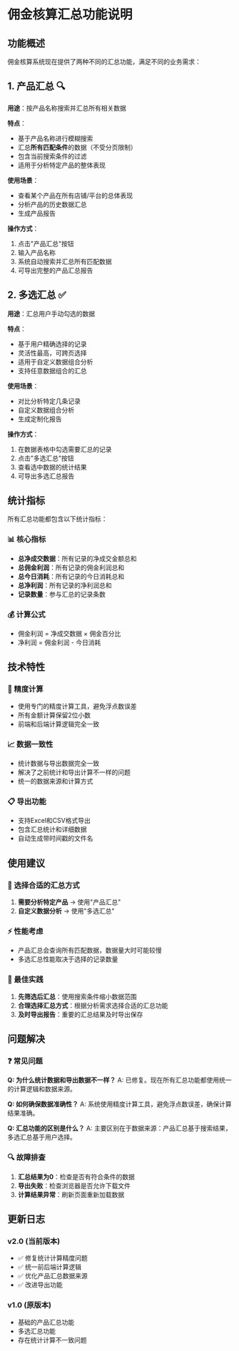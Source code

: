 # 佣金核算汇总功能说明

## 功能概述

佣金核算系统现在提供了两种不同的汇总功能，满足不同的业务需求：

## 1. 产品汇总 🔍
**用途**：按产品名称搜索并汇总所有相关数据

**特点**：
- 基于产品名称进行模糊搜索
- 汇总**所有匹配条件**的数据（不受分页限制）
- 包含当前搜索条件的过滤
- 适用于分析特定产品的整体表现

**使用场景**：
- 查看某个产品在所有店铺/平台的总体表现
- 分析产品的历史数据汇总
- 生成产品报告

**操作方式**：
1. 点击"产品汇总"按钮
2. 输入产品名称
3. 系统自动搜索并汇总所有匹配数据
4. 可导出完整的产品汇总报告

## 2. 多选汇总 ✅
**用途**：汇总用户手动勾选的数据

**特点**：
- 基于用户精确选择的记录
- 灵活性最高，可跨页选择
- 适用于自定义数据组合分析
- 支持任意数据组合的汇总

**使用场景**：
- 对比分析特定几条记录
- 自定义数据组合分析
- 生成定制化报告

**操作方式**：
1. 在数据表格中勾选需要汇总的记录
2. 点击"多选汇总"按钮
3. 查看选中数据的统计结果
4. 可导出多选汇总报告

## 统计指标

所有汇总功能都包含以下统计指标：

### 📊 核心指标
- **总净成交数据**：所有记录的净成交金额总和
- **总佣金利润**：所有记录的佣金利润总和
- **总今日消耗**：所有记录的今日消耗总和
- **总净利润**：所有记录的净利润总和
- **记录数量**：参与汇总的记录条数

### 💰 计算公式
- 佣金利润 = 净成交数据 × 佣金百分比
- 净利润 = 佣金利润 - 今日消耗

## 技术特性

### 🔧 精度计算
- 使用专门的精度计算工具，避免浮点数误差
- 所有金额计算保留2位小数
- 前端和后端计算逻辑完全一致

### 📈 数据一致性
- 统计数据与导出数据完全一致
- 解决了之前统计和导出计算不一样的问题
- 统一的数据来源和计算方式

### 📋 导出功能
- 支持Excel和CSV格式导出
- 包含汇总统计和详细数据
- 自动生成带时间戳的文件名

## 使用建议

### 🎯 选择合适的汇总方式

1. **需要分析特定产品** → 使用"产品汇总"
2. **自定义数据分析** → 使用"多选汇总"

### ⚡ 性能考虑

- 产品汇总会查询所有匹配数据，数据量大时可能较慢
- 多选汇总性能取决于选择的记录数量

### 📝 最佳实践

1. **先筛选后汇总**：使用搜索条件缩小数据范围
2. **合理选择汇总方式**：根据分析需求选择合适的汇总功能
3. **及时导出报告**：重要的汇总结果及时导出保存

## 问题解决

### ❓ 常见问题

**Q: 为什么统计数据和导出数据不一样？**
A: 已修复。现在所有汇总功能都使用统一的计算逻辑和数据来源。

**Q: 如何确保数据准确性？**
A: 系统使用精度计算工具，避免浮点数误差，确保计算结果准确。

**Q: 汇总功能的区别是什么？**
A: 主要区别在于数据来源：产品汇总基于搜索结果，多选汇总基于用户选择。

### 🔍 故障排查

1. **汇总结果为0**：检查是否有符合条件的数据
2. **导出失败**：检查浏览器是否允许下载文件
3. **计算结果异常**：刷新页面重新加载数据

## 更新日志

### v2.0 (当前版本)
- ✅ 修复统计计算精度问题
- ✅ 统一前后端计算逻辑
- ✅ 优化产品汇总数据来源
- ✅ 改进导出功能

### v1.0 (原版本)
- 基础的产品汇总功能
- 多选汇总功能
- 存在统计计算不一致问题
